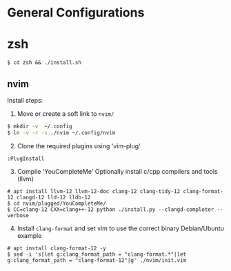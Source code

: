 # General Configurations

# zsh
```
$ cd zsh && ./install.sh
```

## nvim
Install steps:

1) Move or create a soft link to `nvim/`
```bash
$ mkdir -v  ~/.config
$ ln -v -r -s ./nvim ~/.config/nvim
```

2) Clone the required plugins using 'vim-plug'

```
:PlugInstall
```

3) Compile 'YouCompleteMe'
Optionally install c/cpp compilers and tools (llvm)
```
# apt install llvm-12 llvm-12-doc clang-12 clang-tidy-12 clang-format-12 clangd-12 lld-12 lldb-12
$ cd nvim/plugged/YouCompleteMe/
$ CC=clang-12 CXX=clang++-12 python ./install.py --clangd-completer --verbose
```

4) Install `clang-format` and set vim to use the correct binary
Debian/Ubuntu example
```
# apt install clang-format-12 -y
$ sed -i 's|let g:clang_format_path = "clang-format.*"|let g:clang_format_path = "clang-format-12"|g' ./nvim/init.vim
```
